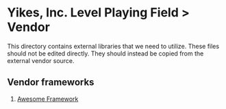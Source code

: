 # Yikes, Inc. Level Playing Field > Vendor

This directory contains external libraries that we need to utilize. These files should not be edited directly. They should instead be copied from the external vendor source.

## Vendor frameworks

1. [Awesome Framework](https://github.com/yikesinc/yikes-inc-starter-theme/tree/master/WP-Starter-MU-Plugins/mu-plugins/awesome-yikes-framework)
